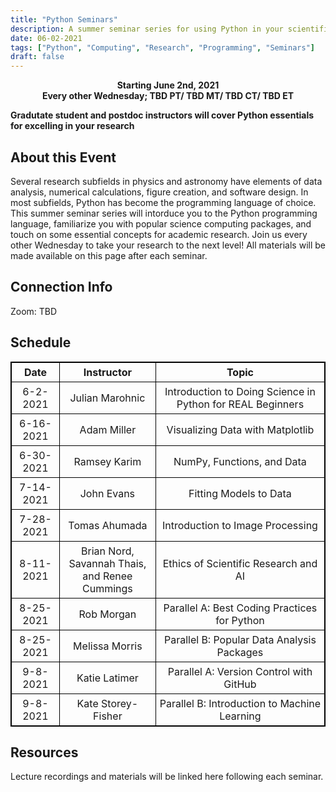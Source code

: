```yaml
---
title: "Python Seminars"
description: A summer seminar series for using Python in your scientific research
date: 06-02-2021
tags: ["Python", "Computing", "Research", "Programming", "Seminars"]
draft: false
---
```

**<div align="center">Starting June 2nd, 2021</div>**
**<div align="center">Every other Wednesday; TBD PT/ TBD MT/ TBD CT/ TBD ET</div>**

**Gradutate student and postdoc instructors will cover Python essentials for excelling in your research**

About this Event
--------
Several research subfields in physics and astronomy have elements of data analysis, numerical calculations, figure creation, and software design.
In most subfields, Python has become the programming language of choice.
This summer seminar series will intorduce you to the Python programming language, familiarize you with popular science computing packages, and touch on some essential concepts for academic research.
Join us every other Wednesday to take your research to the next level! All materials will be made available on this page after each seminar.

Connection Info
--------
Zoom: TBD

Schedule
--------

<style>
table, th, td {
  border: 1px solid black;
  border-collapse: collapse;
}
th, td {
  padding: 5px;
}
table {
  text-align: center;
}
th {
  text-align: center;
}
 table.center {
  margin-left: auto; 
  margin-right: auto;
</style>

 <table class="center">
  <tr>
    <th>Date</th>
    <th>Instructor</th>
    <th>Topic</th>
  </tr>
  <tr>
    <td>6-2-2021</td>
    <td>Julian Marohnic</td>
    <td>Introduction to Doing Science in Python for REAL Beginners</td>
  </tr>
  <tr>
    <td>6-16-2021</td>
    <td>Adam Miller</td>
    <td>Visualizing Data with Matplotlib </td>
  </tr>
  <tr>
    <td>6-30-2021</td>
    <td>Ramsey Karim</td>
    <td>NumPy, Functions, and Data </td>
  </tr>
  <tr>
    <td>7-14-2021</td>
    <td>John Evans</td>
    <td>Fitting Models to Data </td>
  </tr>
  <tr>
    <td>7-28-2021</td>
    <td>Tomas Ahumada</td>
    <td>Introduction to Image Processing </td>
  </tr>
  <tr>
    <td>8-11-2021</td>
    <td>Brian Nord, Savannah Thais,<br>and Renee Cummings</td>
    <td>Ethics of Scientific Research and AI</td>
  </tr>
  <tr>
    <td>8-25-2021</td>
    <td>Rob Morgan</td>
    <td>Parallel A: Best Coding Practices for Python</td>
  </tr>
  <tr>
    <td>8-25-2021</td>
    <td>Melissa Morris</td>
    <td>Parallel B: Popular Data Analysis Packages </td>
  </tr>
  <tr>
    <td>9-8-2021</td>
    <td>Katie Latimer</td>
    <td>Parallel A: Version Control with GitHub </td>
  </tr>
  <tr>
    <td>9-8-2021</td>
    <td>Kate Storey-Fisher</td>
    <td>Parallel B: Introduction to Machine Learning </td>
  </tr>
</table> 


Resources
--------

Lecture recordings and materials will be linked here following each seminar.
